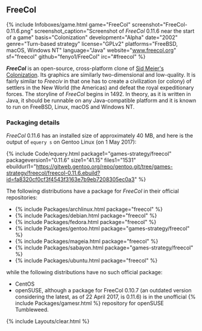 ## FreeCol
{% include Infoboxes/game.html game="FreeCol" screenshot="FreeCol-0.11.6.png" screenshot_caption="Screenshot of <i>FreeCol</i> 0.11.6 near the start of a game" basis="Colonization" development="Alpha" date="2002" genre="Turn-based strategy" license="GPLv2" platforms="FreeBSD, macOS, Windows NT" language="Java" website="<a href='http://www.freecol.org/' link='_blank'>www.freecol.org</a>" sf="freecol" github="fenyo1/FreeCol" irc="#freecol" %}

***FreeCol*** is an open-source, cross-platform clone of [Sid Meier's Colonization](https://en.wikipedia.org/wiki/Sid_Meier%27s_Colonization). Its graphics are similarly two-dimensional and low-quality. It is fairly similar to *Freeciv* in that one has to create a civilization (or colony) of settlers in the New World (the Americas) and defeat the royal expeditionary forces. The storyline of *FreeCol* begins in 1492. In theory, as it is written in Java, it should be runnable on any Java-compatible platform and it is known to run on FreeBSD, Linux, macOS and Windows NT.

### Packaging details
*FreeCol* 0.11.6 has an installed size of approximately 40 MB, and here is the output of `equery s` on Gentoo Linux (on 1 May 2017):

{% include Code/equery.html package1="games-strategy/freecol" packageversion1="0.11.6" size1="41.15" files1="1531" ebuildurl1="https://gitweb.gentoo.org/repo/gentoo.git/tree/games-strategy/freecol/freecol-0.11.6.ebuild?id=fa8320cf0cf3f4543f3163e7b9eb7208305ec0a3" %}

The following distributions have a package for *FreeCol* in their official repositories:

* {% include Packages/archlinux.html package="freecol" %}
* {% include Packages/debian.html package="freecol" %}
* {% include Packages/fedora.html package="freecol" %}
* {% include Packages/gentoo.html package="games-strategy/freecol" %}
* {% include Packages/mageia.html package="freecol" %}
* {% include Packages/sabayon.html package="games-strategy/freecol" %}
* {% include Packages/ubuntu.html package="freecol" %}

while the following distributions have no such official package:

* CentOS
* openSUSE, although a package for FreeCol 0.10.7 (an outdated version considering the latest, as of 22 April 2017, is 0.11.6) is in the unofficial {% include Packages/gamesr.html %} repository for openSUSE Tumbleweed.

{% include Layouts/clear.html %}
